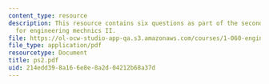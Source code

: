 ```yaml
---
content_type: resource
description: This resource contains six questions as part of the second problem set
  for engineering mechnics II.
file: https://ol-ocw-studio-app-qa.s3.amazonaws.com/courses/1-060-engineering-mechanics-ii-spring-2006/214edd398a166e8e8a2d04212b68a37d_ps2.pdf
file_type: application/pdf
resourcetype: Document
title: ps2.pdf
uid: 214edd39-8a16-6e8e-8a2d-04212b68a37d
---
```


